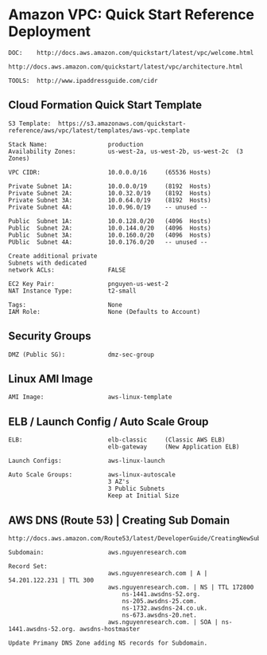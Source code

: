 
# Amazon VPC: Quick Start Reference Deployment

    DOC:    http://docs.aws.amazon.com/quickstart/latest/vpc/welcome.html
            http://docs.aws.amazon.com/quickstart/latest/vpc/architecture.html

    TOOLS:  http://www.ipaddressguide.com/cidr

## Cloud Formation Quick Start Template

    S3 Template:  https://s3.amazonaws.com/quickstart-reference/aws/vpc/latest/templates/aws-vpc.template

    Stack Name:                 production
    Availability Zones:         us-west-2a, us-west-2b, us-west-2c  (3 Zones)

    VPC CIDR:                   10.0.0.0/16     (65536 Hosts)

    Private Subnet 1A:          10.0.0.0/19     (8192  Hosts)
    Private Subnet 2A:          10.0.32.0/19    (8192  Hosts)
    Private Subnet 3A:          10.0.64.0/19    (8192  Hosts)
    Private Subnet 4A:          10.0.96.0/19    -- unused --

    Public  Subnet 1A:          10.0.128.0/20   (4096  Hosts)
    Public  Subnet 2A:          10.0.144.0/20   (4096  Hosts)
    Public  Subnet 3A:          10.0.160.0/20   (4096  Hosts)
    PUblic  Subnet 4A:          10.0.176.0/20   -- unused --

    Create additional private 
    Subnets with dedicated 
    network ACLs:               FALSE

    EC2 Key Pair:               pnguyen-us-west-2
    NAT Instance Type:          t2-small

    Tags:                       None
    IAM Role:                   None (Defaults to Account)

## Security Groups

    DMZ (Public SG):            dmz-sec-group

## Linux AMI Image

    AMI Image:                  aws-linux-template

## ELB / Launch Config / Auto Scale Group

    ELB:                        elb-classic     (Classic AWS ELB)
                                elb-gateway     (New Application ELB)

    Launch Configs:             aws-linux-launch

    Auto Scale Groups:          aws-linux-autoscale 
                                3 AZ's
                                3 Public Subnets 
                                Keep at Initial Size

## AWS DNS (Route 53) | Creating Sub Domain

    http://docs.aws.amazon.com/Route53/latest/DeveloperGuide/CreatingNewSubdomain.html

    Subdomain:                  aws.nguyenresearch.com

    Record Set:
                                aws.nguyenresearch.com | A | 54.201.122.231 | TTL 300
                                aws.nguyenresearch.com. | NS | TTL 172800
                                    ns-1441.awsdns-52.org. 
                                    ns-205.awsdns-25.com. 
                                    ns-1732.awsdns-24.co.uk. 
                                    ns-673.awsdns-20.net.    
                                aws.nguyenresearch.com. | SOA | ns-1441.awsdns-52.org. awsdns-hostmaster

    Update Primany DNS Zone adding NS records for Subdomain.

                                








